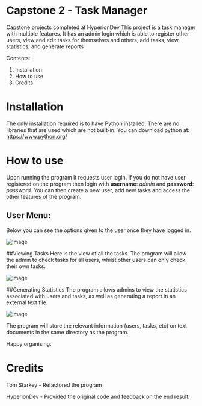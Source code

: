 # Capstone 2 - Task Manager
Capstone projects completed at HyperionDev
This project is a task manager with multiple features. It has an admin login which is able to register other users, view and edit tasks for themselves and others, add tasks, view statistics, and generate reports

Contents:
1) Installation
2) How to use
3) Credits
# Installation
   The only installation required is to have Python installed. There are no libraries that are used which are not built-in. You can download python at: https://www.python.org/

# How to use
Upon running the program it requests user login. If you do not have user registered on the program then login with **username**: *admin* and **password**: *password*. You can then create a new user, add new tasks and access the other features of the program.

## User Menu:
Below you can see the options given to the user once they have logged in.

![image](https://github.com/TomStarkey/finalCapstone/assets/127988404/f11163e0-89dc-47b9-83d0-941a77c7bee9)

##Viewing Tasks
Here is the view of all the tasks. The program will allow the admin to check tasks for all users, whilst other users can only check their own tasks.

![image](https://github.com/TomStarkey/finalCapstone/assets/127988404/baeaa470-b0f1-4b65-bc15-a5961bf1a70d)

##Generating Statistics
The program allows admins to view the statistics associated with users and tasks, as well as generating a report in an external text file.

![image](https://github.com/TomStarkey/finalCapstone/assets/127988404/376b0e76-bbf4-4569-a008-6aee8b95963e)

The program will store the relevant information (users, tasks, etc) on text documents in the same directory as the program.



Happy organising.

# Credits
Tom Starkey - Refactored the program

HyperionDev - Provided the original code and feedback on the end result.

